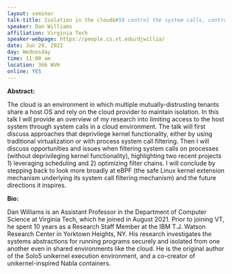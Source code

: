 ```yaml
---
layout: seminar
talk-title: Isolation in the cloud&#58 control the system calls, control the attackers
speaker: Dan Williams
affiliation: Virginia Tech
speaker-webpage: https://people.cs.vt.edu/djwillia/
date: Jun 29, 2022
day: Wednesday
time: 11:00 am
location: 366 WVH
online: YES
---
```


**Abstract:**

The cloud is an environment in which multiple mutually-distrusting
tenants share a host OS and rely on the cloud provider to maintain
isolation.  In this talk I will provide an overview of my research
into limiting access to the host system through system calls in a
cloud environment.  The talk will first discuss approaches that
deprivilege kernel functionality, either by using traditional
virtualization or with process system call filtering.  Then I will
discuss opportunities and issues when filtering system calls on
processes (without deprivileging kernel functionality), highlighting
two recent projects 1) leveraging scheduling and 2) optimizing filter
chains.  I will conclude by stepping back to look more broadly at eBPF
(the safe Linux kernel extension mechanism underlying its system call
filtering mechanism) and the future directions it inspires.

**Bio:**

Dan Williams is an Assistant Professor in the Department of Computer
Science at Virginia Tech, which he joined in August 2021. Prior to
joining VT, he spent 10 years as a Research Staff Member at the IBM
T.J. Watson Research Center in Yorktown Heights, NY. His research
investigates the systems abstractions for running programs securely
and isolated from one another even in shared environments like the
cloud. He is the original author of the Solo5 unikernel execution
environment, and a co-creator of unikernel-inspired Nabla containers.
